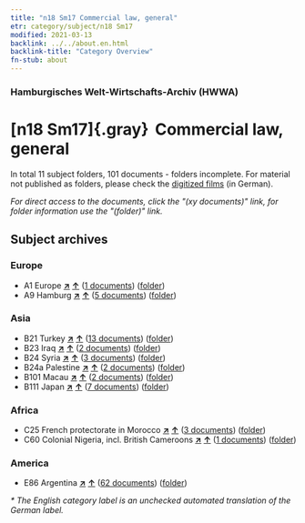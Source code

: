 ```yaml
---
title: "n18 Sm17 Commercial law, general"
etr: category/subject/n18 Sm17
modified: 2021-03-13
backlink: ../../about.en.html
backlink-title: "Category Overview"
fn-stub: about
---
```


### Hamburgisches Welt-Wirtschafts-Archiv (HWWA)
# [n18 Sm17]{.gray}&#8201; Commercial law, general&#160; 





In total 11 subject folders, 101 documents - folders incomplete.
For material not published as folders, please check the [digitized films](/film/h1_sh) (in German).

_For direct access to the documents, click the "(xy documents)" link, for folder information use the "(folder)" link._

## Subject archives



### Europe

- A1 Europe [**&nearr;**](../../../geo/i/140892/about.en.html "Europe (all folders)") [**&uarr;**](../../../geo/about.en.html#A1 "Country category system") (<a href="https://pm20.zbw.eu/dfgview/sh/140892,145278" title="about: Europe : Commercial law, general" target="_blank">1 documents</a>) ([folder](http://purl.org/pressemappe20/folder/sh/140892,145278))
- A9 Hamburg [**&nearr;**](../../../geo/i/140905/about.en.html "Hamburg (all folders)") [**&uarr;**](../../../geo/about.en.html#A9 "Country category system") (<a href="https://pm20.zbw.eu/dfgview/sh/140905,145278" title="about: Hamburg : Commercial law, general" target="_blank">5 documents</a>) ([folder](http://purl.org/pressemappe20/folder/sh/140905,145278))

### Asia

- B21 Turkey [**&nearr;**](../../../geo/i/141111/about.en.html "Turkey (all folders)") [**&uarr;**](../../../geo/about.en.html#B21 "Country category system") (<a href="https://pm20.zbw.eu/dfgview/sh/141111,145278" title="about: Turkey : Commercial law, general" target="_blank">13 documents</a>) ([folder](http://purl.org/pressemappe20/folder/sh/141111,145278))
- B23 Iraq [**&nearr;**](../../../geo/i/141113/about.en.html "Iraq (all folders)") [**&uarr;**](../../../geo/about.en.html#B23 "Country category system") (<a href="https://pm20.zbw.eu/dfgview/sh/141113,145278" title="about: Iraq : Commercial law, general" target="_blank">2 documents</a>) ([folder](http://purl.org/pressemappe20/folder/sh/141113,145278))
- B24 Syria [**&nearr;**](../../../geo/i/141114/about.en.html "Syria (all folders)") [**&uarr;**](../../../geo/about.en.html#B24 "Country category system") (<a href="https://pm20.zbw.eu/dfgview/sh/141114,145278" title="about: Syria : Commercial law, general" target="_blank">3 documents</a>) ([folder](http://purl.org/pressemappe20/folder/sh/141114,145278))
- B24a Palestine [**&nearr;**](../../../geo/i/141115/about.en.html "Palestine (all folders)") [**&uarr;**](../../../geo/about.en.html#B24a "Country category system") (<a href="https://pm20.zbw.eu/dfgview/sh/141115,145278" title="about: Palestine : Commercial law, general" target="_blank">2 documents</a>) ([folder](http://purl.org/pressemappe20/folder/sh/141115,145278))
- B101 Macau [**&nearr;**](../../../geo/i/141267/about.en.html "Macau (all folders)") [**&uarr;**](../../../geo/about.en.html#B101 "Country category system") (<a href="https://pm20.zbw.eu/dfgview/sh/141267,145278" title="about: Macau : Commercial law, general" target="_blank">2 documents</a>) ([folder](http://purl.org/pressemappe20/folder/sh/141267,145278))
- B111 Japan [**&nearr;**](../../../geo/i/141272/about.en.html "Japan (all folders)") [**&uarr;**](../../../geo/about.en.html#B111 "Country category system") (<a href="https://pm20.zbw.eu/dfgview/sh/141272,145278" title="about: Japan : Commercial law, general" target="_blank">7 documents</a>) ([folder](http://purl.org/pressemappe20/folder/sh/141272,145278))

### Africa

- C25 French protectorate in Morocco [**&nearr;**](../../../geo/i/141358/about.en.html "French protectorate in Morocco (all folders)") [**&uarr;**](../../../geo/about.en.html#C25 "Country category system") (<a href="https://pm20.zbw.eu/dfgview/sh/141358,145278" title="about: French protectorate in Morocco : Commercial law, general" target="_blank">3 documents</a>) ([folder](http://purl.org/pressemappe20/folder/sh/141358,145278))
- C60 Colonial Nigeria, incl. British Cameroons [**&nearr;**](../../../geo/i/141409/about.en.html "Colonial Nigeria, incl. British Cameroons (all folders)") [**&uarr;**](../../../geo/about.en.html#C60 "Country category system") (<a href="https://pm20.zbw.eu/dfgview/sh/141409,145278" title="about: Colonial Nigeria, incl. British Cameroons : Commercial law, general" target="_blank">1 documents</a>) ([folder](http://purl.org/pressemappe20/folder/sh/141409,145278))

### America

- E86 Argentina [**&nearr;**](../../../geo/i/141692/about.en.html "Argentina (all folders)") [**&uarr;**](../../../geo/about.en.html#E86 "Country category system") (<a href="https://pm20.zbw.eu/dfgview/sh/141692,145278" title="about: Argentina : Commercial law, general" target="_blank">62 documents</a>) ([folder](http://purl.org/pressemappe20/folder/sh/141692,145278))


_* The English category label is an unchecked automated translation of the German label._

